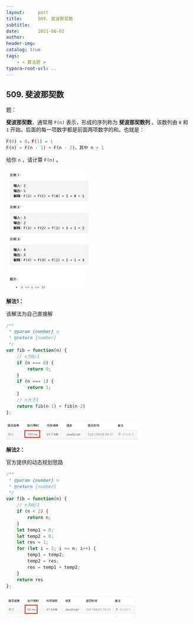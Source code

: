 ```yaml
---
layout:     post
title:      509. 斐波那契数
subtitle:  
date:       2021-06-02
author:     
header-img: 
catalog: true
tags:
    - < 算法题 >
typora-root-url: ..
---
```


## 509. 斐波那契数

题：

**斐波那契数**，通常用 `F(n)` 表示，形成的序列称为 **斐波那契数列** 。该数列由 `0` 和 `1` 开始，后面的每一项数字都是前面两项数字的和。也就是：

```js
F(0) = 0，F(1) = 1
F(n) = F(n - 1) + F(n - 2)，其中 n > 1
```

给你 `n` ，请计算 `F(n)` 。

<img src="/../img/assets_2019/image-20210602083044472.png" alt="image-20210602083044472" style="zoom:35%;" />

**解法1：**

该解法为自己直接解

```js
/**
 * @param {number} n
 * @return {number}
 */
var fib = function(n) {
    // n为0/1
    if (n === 0) {
        return 0;
    }
    if (n === 1) {
        return 1;
    }
    // n大于1
    return fib(n-1) + fib(n-2)
};
```

<img src="/../img/assets_2019/image-20210602083155227.png" alt="image-20210602083155227" style="zoom:35%;" />

**解法2：**

官方提供的动态规划思路

```js
/**
 * @param {number} n
 * @return {number}
 */
var fib = function(n) {
    // n为0/1
    if (n < 2) {
        return n;
    }
    let temp1 = 0;
    let temp2 = 0;
    let res = 1;
    for (let i = 2; i <= n; i++) {
        temp1 = temp2;
        temp2 = res;
        res = temp1 + temp2;
    }
    return res
};
```

<img src="/../img/assets_2019/image-20210602133851923.png" alt="image-20210602133851923" style="zoom:35%;" />

